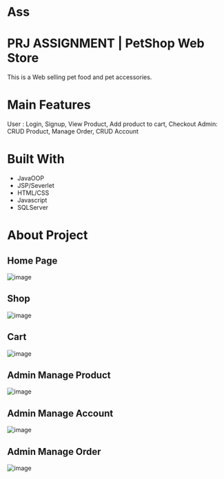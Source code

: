 # Ass
# PRJ ASSIGNMENT | PetShop Web Store
This is a Web selling pet food and pet accessories.

# Main Features
User : Login, Signup, View Product, Add product to cart, Checkout
Admin: CRUD Product, Manage Order, CRUD Account

# Built With
- JavaOOP
- JSP/Severlet
- HTML/CSS
- Javascript
- SQLServer
# About Project
## Home Page
![image](https://github.com/BeelzeBub2809/Ass/assets/133078841/7441a12f-25db-4ea3-9b3d-7d1abf823395)
## Shop 
![image](https://github.com/BeelzeBub2809/Ass/assets/133078841/271ffacd-75f3-4708-9564-eba9b390e04a)
## Cart
![image](https://github.com/BeelzeBub2809/Ass/assets/133078841/3ecaac44-fcec-48d4-a14a-4c3d16ea1bc7)
## Admin Manage Product
![image](https://github.com/BeelzeBub2809/Ass/assets/133078841/ec31d76b-d379-4e14-9cd8-c496f8c004ea)
## Admin Manage Account
![image](https://github.com/BeelzeBub2809/Ass/assets/133078841/6e392766-427b-4fa3-b1cf-580445896adc)
## Admin Manage Order
![image](https://github.com/BeelzeBub2809/Ass/assets/133078841/bd21bbc6-68d4-4c5f-86e7-edfaf9792768)





